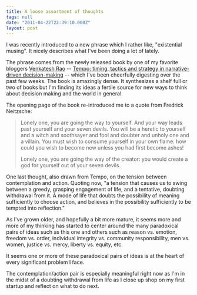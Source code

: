 ```yaml
---
title: A loose assortment of thoughts
tags: null
date: "2011-04-22T22:39:10.000Z"
layout: post
---
```


I was recently introduced to a new phrase which I rather like, "existential musing". It nicely describes what I've been doing a lot of lately.  

  

The phrase comes from the newly released book by one of my favorite bloggers [Venkatesh Rao][0] -- [Tempo: timing, tactics and strategy in narrative-driven decision-making][1] -- which I've been cheerfully digesting over the past few weeks. The book is amazingly dense. It synthesizes a shelf full or two of books but I'm finding its ideas a fertile source for new ways to think about decision making and the world in general.  

  

The opening page of the book re-introduced me to a quote from Fredrick Neitzsche:  


>   
> 
> Lonely one, you are going the way to yourself. And your way leads past yourself and your seven devils. You will be a heretic to yourself and a witch and soothsayer and fool and doubter and unholy one and a villain. You must wish to consume yourself in your own flame: how could you wish to become new unless you had first become ashes!  
> 
>   
> 
> Lonely one, you are going the way of the creator: you would create a god for yourself out of your seven devils.  
> 
> 

  

  

One last thought, also drawn from Tempo, on the tension between contemplation and action. Quoting now, "a tension that causes us to swing between a greedy, grasping engagement of life, and a tentative, doubting withdrawal from it. A mode of life that doubts the possibility of meaning sufficiently to choose action, and believes in the possibility sufficiently to be tempted into reflection."  

  

As I've grown older, and hopefully a bit more mature, it seems more and more of my thinking has started to center around the many paradoxical pairs of ideas such as this one and others such as reason vs. emotion, freedom vs. order, individual integrity vs. com­munity responsibility, men vs. women, justice vs. mercy, liberty vs. equity, etc.  

  

It seems one or more of these paradoxical pairs of ideas is at the heart of every significant problem I face.   

  

The contemplation/action pair is especially meaningful right now as I'm in the midst of a doubting withdrawal from life as I close up shop on my first startup and reflect on what to do next.

[0]: http://ribbonfarm.com
[1]: http://www.tempobook.com/